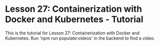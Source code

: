 # Lesson 27: Containerization with Docker and Kubernetes - Tutorial

This is the tutorial for Lesson 27: Containerization with Docker and Kubernetes. Run 'npm run populate:videos' in the backend to find a video.